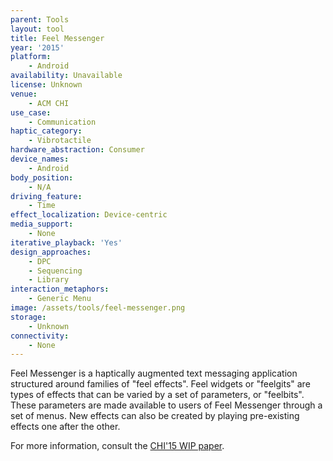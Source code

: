 ```yaml
---
parent: Tools
layout: tool
title: Feel Messenger
year: '2015'
platform:
    - Android
availability: Unavailable
license: Unknown
venue:
    - ACM CHI
use_case:
    - Communication
haptic_category:
    - Vibrotactile
hardware_abstraction: Consumer
device_names:
    - Android
body_position:
    - N/A
driving_feature:
    - Time
effect_localization: Device-centric
media_support:
    - None
iterative_playback: 'Yes'
design_approaches:
    - DPC
    - Sequencing
    - Library
interaction_metaphors:
    - Generic Menu
image: /assets/tools/feel-messenger.png
storage:
    - Unknown
connectivity:
    - None
---
```

Feel Messenger is a haptically augmented text messaging application structured around families of "feel effects".
Feel widgets or "feelgits" are types of effects that can be varied by a set of parameters, or "feelbits".
These parameters are made available to users of Feel Messenger through a set of menus.
New effects can also be created by playing pre-existing effects one after the other.

For more information, consult the [CHI'15 WIP paper](https://doi.org/10.1145/2702613.2732814).
